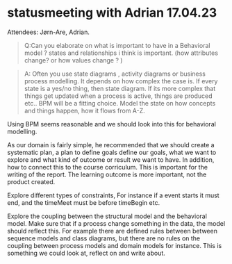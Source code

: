 # statusmeeting with Adrian 17.04.23
Attendees: Jørn-Are, Adrian.

> Q:Can you elaborate on what is important to have in a Behavioral model ? states and relationships i think is important.  (how attributes change? or how values change ? )

> A: Often you use state diagrams , activity diagrams or business process modelling. It depends on how complex the case is. If every state is a yes/no thing, then state diagram. 
> If its more complex that things get updated when a process is active, things are produced etc.. BPM will be a fitting choice. 
Model the state on how concepts and things happen, how it flows from A-Z.

Using BPM seems reasonable and we should look into this for behavioral modelling.

As our domain is fairly simple, he recommended that we should create a systematic plan, a plan to define goals define our goals, what we want to explore and what kind of outcome or result we want to have. In addition, how to connect this to the course corriculum. This is important for the writing of the report. The learning outcome is more important, not the product created.

Explore different types of constraints, For instance if a event starts it must end, and the timeMeet must be before timeBegin etc. 

Explore the coupling between the structural model and the behavioral model. Make sure that if a process change something in the data, the model should reflect this. For example there are defined rules between between sequence models and class diagrams, but there are no rules on the coupling between process models and domain models for instance. This is something we could look at, reflect on and write about. 